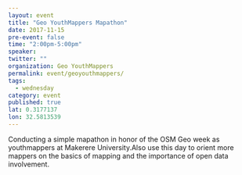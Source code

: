 ```yaml
---
layout: event
title: "Geo YouthMappers Mapathon"
date: 2017-11-15
pre-event: false
time: "2:00pm-5:00pm"
speaker:
twitter: ""
organization: Geo YouthMappers
permalink: event/geoyouthmappers/
tags:
  - wednesday
category: event
published: true
lat: 0.3177137
lon: 32.5813539
---
```


Conducting a simple mapathon in honor of the OSM Geo week as youthmappers at Makerere University.Also use this day to orient more mappers on the basics of mapping and the importance of open data involvement.

